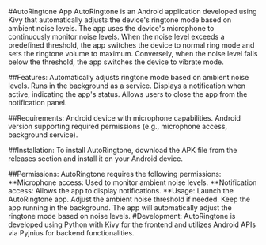 #AutoRingtone App
AutoRingtone is an Android application developed using Kivy that automatically adjusts the device's ringtone mode based on ambient noise levels. The app uses the device's microphone to continuously monitor noise levels. When the noise level exceeds a predefined threshold, the app switches the device to normal ring mode and sets the ringtone volume to maximum. Conversely, when the noise level falls below the threshold, the app switches the device to vibrate mode.

##Features:
Automatically adjusts ringtone mode based on ambient noise levels.
Runs in the background as a service.
Displays a notification when active, indicating the app's status.
Allows users to close the app from the notification panel.

##Requirements:
Android device with microphone capabilities.
Android version supporting required permissions (e.g., microphone access, background service).

##Installation:
To install AutoRingtone, download the APK file from the releases section and install it on your Android device.

##Permissions:
AutoRingtone requires the following permissions:
**Microphone access: Used to monitor ambient noise levels.
**Notification access: Allows the app to display notifications.
**Usage:
    Launch the AutoRingtone app.
    Adjust the ambient noise threshold if needed.
    Keep the app running in the background.
    The app will automatically adjust the ringtone mode based on noise levels.
#Development:
AutoRingtone is developed using Python with Kivy for the frontend and utilizes Android APIs via Pyjnius for backend functionalities.


